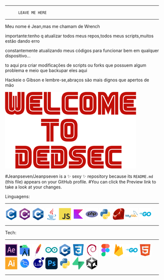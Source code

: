 ____________________________________

          LEAVE ME HERE
____________________________________
Meu nome é Jean,mas me chamam de Wrench

importante:tenho q atualizar todos meus repos,todos meus scripts,muitos estão dando erro


constantemente atualizando meus códigos para funcionar bem em qualquer dispositivo...

to aqui pra criar modificações de scripts ou forks que possuem algum problema e meio que backupar eles aqui

Hackeie o Gibson e lembre-se,abraços são mais dignos que apertos de mão

![DEDSEC+FSOCIETY=FSEC](wtd.png)


#Jeanpseven/Jeanpseven is a ✨ sexy ✨ repository because its `README.md` (this file) appears on your GitHub profile.
#You can click the Preview link to take a look at your changes.

Linguagens:
____________________________________
<div><p align="left" height="80px">
  <img src="https://raw.githubusercontent.com/Jeanpseven/Jeanpseven/main/linguagens/c-original.svg" width="40"/>
  <img src="https://raw.githubusercontent.com/Jeanpseven/Jeanpseven/main/linguagens/csharp-original.svg" width="40"/>
  <img src="https://raw.githubusercontent.com/Jeanpseven/Jeanpseven/main/linguagens/cplusplus-original.svg" width="40"/>      
  <img src="https://raw.githubusercontent.com/Jeanpseven/Jeanpseven/main/linguagens/java-original.svg" width="40"/>
  <img src="https://raw.githubusercontent.com/Jeanpseven/Jeanpseven/main/linguagens/javascript-original.svg" width="40"/>
  <img src="https://raw.githubusercontent.com/Jeanpseven/Jeanpseven/main/linguagens/kotlin-original.svg" width="40"/>
  <img src="https://raw.githubusercontent.com/Jeanpseven/Jeanpseven/main/linguagens/php-original.svg" width="40"/>
  <img src="https://raw.githubusercontent.com/Jeanpseven/Jeanpseven/main/linguagens/python-original%20(1).svg" width="40"/>
  <img src="https://raw.githubusercontent.com/Jeanpseven/Jeanpseven/main/linguagens/ruby-original.svg" width="40"/> 
  <img src="https://raw.githubusercontent.com/Jeanpseven/Jeanpseven/main/linguagens/mysql-original.svg" width="40"/>
  <img src="https://raw.githubusercontent.com/Jeanpseven/Jeanpseven/main/linguagens/go-original.svg" width="40"/>
</p></div>

____________________________________
Tech:
____________________________________

<p align="left">
  <img src="https://raw.githubusercontent.com/Jeanpseven/Jeanpseven/main/tech/aftereffects-original.svg" width="40"/>
  <img src="https://raw.githubusercontent.com/Jeanpseven/Jeanpseven/main/tech/androidstudio-original.svg" width="40"/>
  <img src="https://raw.githubusercontent.com/Jeanpseven/Jeanpseven/main/tech/apache-original.svg" width="40"/>
  <img src="https://raw.githubusercontent.com/Jeanpseven/Jeanpseven/main/tech/arduino-original.svg" width="40"/>
  <img src="https://raw.githubusercontent.com/Jeanpseven/Jeanpseven/main/tech/cplusplus-original.svg" width="40"/>
  <img src="https://raw.githubusercontent.com/Jeanpseven/Jeanpseven/main/tech/css3-original.svg" width="40"/>
  <img src="https://raw.githubusercontent.com/Jeanpseven/Jeanpseven/main/tech/debian-original.svg" width="40"/>
  <img src="https://raw.githubusercontent.com/Jeanpseven/Jeanpseven/main/tech/figma-original.svg" width="40"/>
  <img src="https://raw.githubusercontent.com/Jeanpseven/Jeanpseven/main/tech/firebase-original.svg" width="40"/>
  <img src="https://raw.githubusercontent.com/Jeanpseven/Jeanpseven/main/tech/go-original.svg" width="40"/>
  <img src="https://raw.githubusercontent.com/Jeanpseven/Jeanpseven/main/tech/html5-original.svg" width="40"/>
  <img src="https://raw.githubusercontent.com/Jeanpseven/Jeanpseven/main/tech/illustrator-plain.svg" width="40"/>
  <img src="https://raw.githubusercontent.com/Jeanpseven/Jeanpseven/main/tech/kalilinux-svgrepo-com.svg" width="40"/>
  <img src="https://raw.githubusercontent.com/Jeanpseven/Jeanpseven/main/tech/lua-original.svg" width="40"/>
  <img src="https://raw.githubusercontent.com/Jeanpseven/Jeanpseven/main/tech/photoshop-original.svg" width="40"/>
  <img src="https://raw.githubusercontent.com/Jeanpseven/Jeanpseven/main/tech/python-original.svg" width="40"/>
  <img src="https://raw.githubusercontent.com/Jeanpseven/Jeanpseven/main/tech/supabase-original.svg" width="40"/>
  <img src="https://raw.githubusercontent.com/Jeanpseven/Jeanpseven/main/tech/unity-original.svg" width="40"/>
</p>

____________________________________


